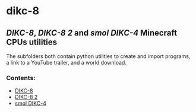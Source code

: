 # dikc-8

## *DIKC-8*, *DIKC-8 2* and *smol DIKC-4* Minecraft CPUs utilities

The subfolders both contain python utilities to create and import programs, a link to a YouTube trailer, and a world download.

### Contents:
- [DIKC-8](https://github.com/d-002/dikc-8/tree/main/DIKC-8)
- [DIKC-8 2](https://github.com/d-002/dikc-8/tree/main/DIKC-8%202)
- [smol DIKC-4](https://github.com/d-002/dikc-8/tree/main/smol%20DIKC-4)
